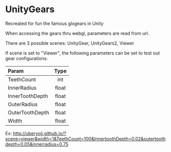 # UnityGears
Recreated for fun the famous glxgears in Unity

When accessing the gears thru webgl, parameters are read from url. 

There are 3 possible scenes: UnityGear, UnityGears2, Viewer

If scene is set to "Viewer", the following parameters can be set to test out gear configurations:

| Param           | Type  |
|:----------------|:-----:|
| TeethCount      | int   |
| InnerRadius     | float | 
| InnerToothDepth | float |
| OuterRadius     | float |
| OuterToothDepth | float |
| Width           | float |

Ex: http://uberyoji.github.io/?scene=viewer&width=1&TeethCount=100&InnertoothDepth=0.02&outertoothdepth=0.05&innerradius=0.75
